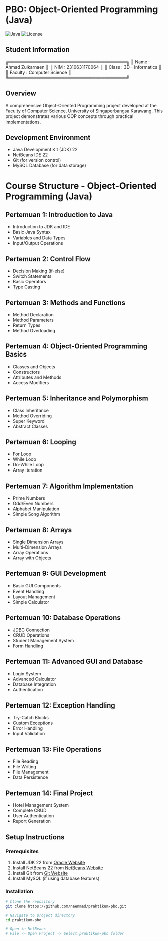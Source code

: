 # PBO: Object-Oriented Programming (Java)
![Java](https://img.shields.io/badge/Java-22-orange)
![License](https://img.shields.io/badge/License-MIT-blue)

## Student Information
╔══════════════════════════════════════╗
║ Name : Ahmad Zulkarnaen              ║ 
║ NIM : 2310631170064                  ║ 
║ Class : 3D - Informatics             ║ 
║ Faculty : Computer Science           ║ 
╚══════════════════════════════════════╝

## Overview
A comprehensive Object-Oriented Programming project developed at the Faculty of Computer Science, University of Singaperbangsa Karawang. This project demonstrates various OOP concepts through practical implementations.

## Development Environment
- Java Development Kit (JDK) 22
- NetBeans IDE 22
- Git (for version control)
- MySQL Database (for data storage)


# Course Structure - Object-Oriented Programming (Java)

## Pertemuan 1: Introduction to Java
- Introduction to JDK and IDE
- Basic Java Syntax
- Variables and Data Types
- Input/Output Operations

## Pertemuan 2: Control Flow
- Decision Making (if-else)
- Switch Statements
- Basic Operators
- Type Casting

## Pertemuan 3: Methods and Functions
- Method Declaration
- Method Parameters
- Return Types
- Method Overloading

## Pertemuan 4: Object-Oriented Programming Basics
- Classes and Objects
- Constructors
- Attributes and Methods
- Access Modifiers

## Pertemuan 5: Inheritance and Polymorphism
- Class Inheritance
- Method Overriding
- Super Keyword
- Abstract Classes

## Pertemuan 6: Looping
- For Loop
- While Loop
- Do-While Loop
- Array Iteration

## Pertemuan 7: Algorithm Implementation
- Prime Numbers
- Odd/Even Numbers
- Alphabet Manipulation
- Simple Song Algorithm

## Pertemuan 8: Arrays
- Single Dimension Arrays
- Multi-Dimension Arrays
- Array Operations
- Array with Objects

## Pertemuan 9: GUI Development
- Basic GUI Components
- Event Handling
- Layout Management
- Simple Calculator

## Pertemuan 10: Database Operations
- JDBC Connection
- CRUD Operations
- Student Management System
- Form Handling

## Pertemuan 11: Advanced GUI and Database
- Login System
- Advanced Calculator
- Database Integration
- Authentication

## Pertemuan 12: Exception Handling
- Try-Catch Blocks
- Custom Exceptions
- Error Handling
- Input Validation

## Pertemuan 13: File Operations
- File Reading
- File Writing
- File Management
- Data Persistence

## Pertemuan 14: Final Project
- Hotel Management System
- Complete CRUD
- User Authentication
- Report Generation

## Setup Instructions

### Prerequisites
1. Install JDK 22 from [Oracle Website](https://www.oracle.com/java/technologies/downloads/)
2. Install NetBeans 22 from [NetBeans Website](https://netbeans.apache.org/download/index.html)
3. Install Git from [Git Website](https://git-scm.com/downloads)
4. Install MySQL (if using database features)

### Installation
```bash
# Clone the repository
git clone https://github.com/naenmad/praktikum-pbo.git

# Navigate to project directory
cd praktikum-pbo

# Open in NetBeans
# File -> Open Project -> Select praktikum-pbo folder
